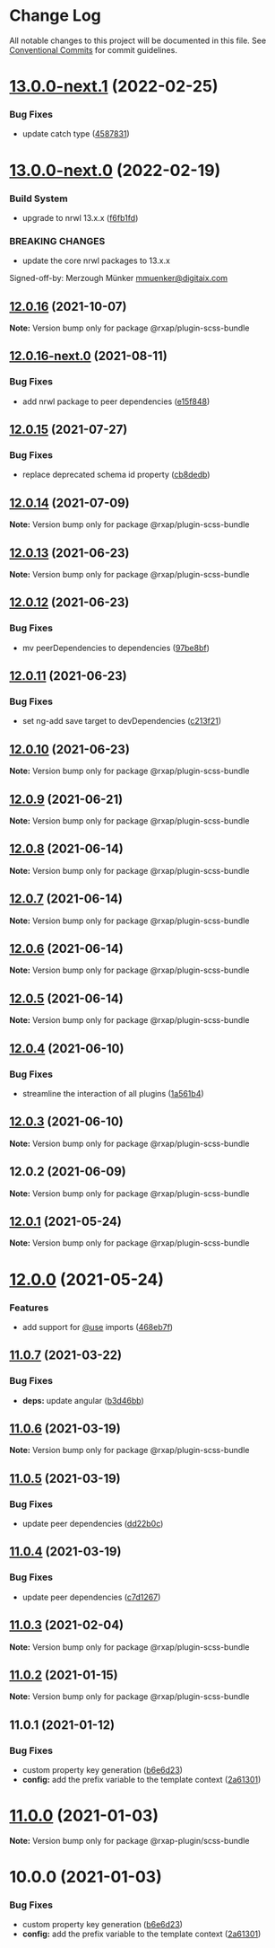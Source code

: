 # Change Log

All notable changes to this project will be documented in this file.
See [Conventional Commits](https://conventionalcommits.org) for commit guidelines.

# [13.0.0-next.1](https://gitlab.com/rxap/schematics/compare/@rxap/plugin-scss-bundle@13.0.0-next.0...@rxap/plugin-scss-bundle@13.0.0-next.1) (2022-02-25)


### Bug Fixes

* update catch type ([4587831](https://gitlab.com/rxap/schematics/commit/45878319c926061dc8995c568278c4ae7a903feb))





# [13.0.0-next.0](https://gitlab.com/rxap/schematics/compare/@rxap/plugin-scss-bundle@12.0.16...@rxap/plugin-scss-bundle@13.0.0-next.0) (2022-02-19)


### Build System

* upgrade to nrwl 13.x.x ([f6fb1fd](https://gitlab.com/rxap/schematics/commit/f6fb1fde34006136be4dadd72795d2d43207072a))


### BREAKING CHANGES

* update the core nrwl packages to 13.x.x

Signed-off-by: Merzough Münker <mmuenker@digitaix.com>





## [12.0.16](https://gitlab.com/rxap/schematics/compare/@rxap/plugin-scss-bundle@12.0.16-next.0...@rxap/plugin-scss-bundle@12.0.16) (2021-10-07)

**Note:** Version bump only for package @rxap/plugin-scss-bundle





## [12.0.16-next.0](https://gitlab.com/rxap/schematics/compare/@rxap/plugin-scss-bundle@12.0.15...@rxap/plugin-scss-bundle@12.0.16-next.0) (2021-08-11)


### Bug Fixes

* add nrwl package to peer dependencies ([e15f848](https://gitlab.com/rxap/schematics/commit/e15f848369366bad60b63b32c7e71710b1ded826))





## [12.0.15](https://gitlab.com/rxap/schematics/compare/@rxap/plugin-scss-bundle@12.0.14...@rxap/plugin-scss-bundle@12.0.15) (2021-07-27)


### Bug Fixes

* replace deprecated schema id property ([cb8dedb](https://gitlab.com/rxap/schematics/commit/cb8dedb0c15c774f6c101df150f0d98242bc511a))





## [12.0.14](https://gitlab.com/rxap/schematics/compare/@rxap/plugin-scss-bundle@12.0.13...@rxap/plugin-scss-bundle@12.0.14) (2021-07-09)

**Note:** Version bump only for package @rxap/plugin-scss-bundle





## [12.0.13](https://gitlab.com/rxap/schematics/compare/@rxap/plugin-scss-bundle@12.0.12...@rxap/plugin-scss-bundle@12.0.13) (2021-06-23)

**Note:** Version bump only for package @rxap/plugin-scss-bundle





## [12.0.12](https://gitlab.com/rxap/schematics/compare/@rxap/plugin-scss-bundle@12.0.11...@rxap/plugin-scss-bundle@12.0.12) (2021-06-23)


### Bug Fixes

* mv peerDependencies to dependencies ([97be8bf](https://gitlab.com/rxap/schematics/commit/97be8bf8395ede8e5a50804b9ad7f72fde12bc81))





## [12.0.11](https://gitlab.com/rxap/schematics/compare/@rxap/plugin-scss-bundle@12.0.10...@rxap/plugin-scss-bundle@12.0.11) (2021-06-23)


### Bug Fixes

* set ng-add save target to devDependencies ([c213f21](https://gitlab.com/rxap/schematics/commit/c213f21067e8bb280a48ae726840bfe0f5c4ff11))





## [12.0.10](https://gitlab.com/rxap/schematics/compare/@rxap/plugin-scss-bundle@12.0.9...@rxap/plugin-scss-bundle@12.0.10) (2021-06-23)

**Note:** Version bump only for package @rxap/plugin-scss-bundle





## [12.0.9](https://gitlab.com/rxap/packages/compare/@rxap/plugin-scss-bundle@12.0.8...@rxap/plugin-scss-bundle@12.0.9) (2021-06-21)

**Note:** Version bump only for package @rxap/plugin-scss-bundle





## [12.0.8](https://gitlab.com/rxap/packages/compare/@rxap/plugin-scss-bundle@12.0.7...@rxap/plugin-scss-bundle@12.0.8) (2021-06-14)

**Note:** Version bump only for package @rxap/plugin-scss-bundle





## [12.0.7](https://gitlab.com/rxap/packages/compare/@rxap/plugin-scss-bundle@12.0.6...@rxap/plugin-scss-bundle@12.0.7) (2021-06-14)

**Note:** Version bump only for package @rxap/plugin-scss-bundle





## [12.0.6](https://gitlab.com/rxap/packages/compare/@rxap/plugin-scss-bundle@12.0.5...@rxap/plugin-scss-bundle@12.0.6) (2021-06-14)

**Note:** Version bump only for package @rxap/plugin-scss-bundle





## [12.0.5](https://gitlab.com/rxap/packages/compare/@rxap/plugin-scss-bundle@12.0.4...@rxap/plugin-scss-bundle@12.0.5) (2021-06-14)

**Note:** Version bump only for package @rxap/plugin-scss-bundle





## [12.0.4](https://gitlab.com/rxap/packages/compare/@rxap/plugin-scss-bundle@12.0.3...@rxap/plugin-scss-bundle@12.0.4) (2021-06-10)


### Bug Fixes

* streamline the interaction of all plugins ([1a561b4](https://gitlab.com/rxap/packages/commit/1a561b4509478d840be687a6c78d1cc1fba68deb))





## [12.0.3](https://gitlab.com/rxap/packages/compare/@rxap/plugin-scss-bundle@12.0.2...@rxap/plugin-scss-bundle@12.0.3) (2021-06-10)

**Note:** Version bump only for package @rxap/plugin-scss-bundle





## 12.0.2 (2021-06-09)

**Note:** Version bump only for package @rxap/plugin-scss-bundle





## [12.0.1](https://gitlab.com/rxap/packages/compare/@rxap/plugin-scss-bundle@12.0.0...@rxap/plugin-scss-bundle@12.0.1) (2021-05-24)

**Note:** Version bump only for package @rxap/plugin-scss-bundle





# [12.0.0](https://gitlab.com/rxap/packages/compare/@rxap/plugin-scss-bundle@11.0.7...@rxap/plugin-scss-bundle@12.0.0) (2021-05-24)


### Features

* add support for [@use](https://gitlab.com/use) imports ([468eb7f](https://gitlab.com/rxap/packages/commit/468eb7f8f65c99cb31ba65f4d4665d9d3c3ff36b))





## [11.0.7](https://gitlab.com/rxap/packages/compare/@rxap/plugin-scss-bundle@11.0.6...@rxap/plugin-scss-bundle@11.0.7) (2021-03-22)


### Bug Fixes

* **deps:** update angular ([b3d46bb](https://gitlab.com/rxap/packages/commit/b3d46bbaf3fe948cf1cf8b37a14a467dfc608221))





## [11.0.6](https://gitlab.com/rxap/packages/compare/@rxap/plugin-scss-bundle@11.0.5...@rxap/plugin-scss-bundle@11.0.6) (2021-03-19)

**Note:** Version bump only for package @rxap/plugin-scss-bundle





## [11.0.5](https://gitlab.com/rxap/packages/compare/@rxap/plugin-scss-bundle@11.0.4...@rxap/plugin-scss-bundle@11.0.5) (2021-03-19)


### Bug Fixes

* update peer dependencies ([dd22b0c](https://gitlab.com/rxap/packages/commit/dd22b0ce053bc266c7aea659a2faf3be39f424e7))





## [11.0.4](https://gitlab.com/rxap/packages/compare/@rxap/plugin-scss-bundle@11.0.3...@rxap/plugin-scss-bundle@11.0.4) (2021-03-19)


### Bug Fixes

* update peer dependencies ([c7d1267](https://gitlab.com/rxap/packages/commit/c7d12671f3efc198985cddee92caa2558e74b023))





## [11.0.3](https://gitlab.com/rxap/packages/compare/@rxap/plugin-scss-bundle@11.0.2...@rxap/plugin-scss-bundle@11.0.3) (2021-02-04)

**Note:** Version bump only for package @rxap/plugin-scss-bundle





## [11.0.2](https://gitlab.com/rxap/packages/compare/@rxap/plugin-scss-bundle@11.0.1...@rxap/plugin-scss-bundle@11.0.2) (2021-01-15)

**Note:** Version bump only for package @rxap/plugin-scss-bundle





## 11.0.1 (2021-01-12)


### Bug Fixes

* custom property key generation ([b6e6d23](https://gitlab.com/rxap/packages/commit/b6e6d23215f0b35e0de2d35003b186a3d435b8e4))
* **config:** add the prefix variable to the template context ([2a61301](https://gitlab.com/rxap/packages/commit/2a6130145a8131841bcd57c0777c1ca9388b7914))





# [11.0.0](https://gitlab.com/rxap/packages/compare/@rxap-plugin/scss-bundle@10.0.0...@rxap-plugin/scss-bundle@11.0.0) (2021-01-03)

**Note:** Version bump only for package @rxap-plugin/scss-bundle





# 10.0.0 (2021-01-03)


### Bug Fixes

* custom property key generation ([b6e6d23](https://gitlab.com/rxap/packages/commit/b6e6d23215f0b35e0de2d35003b186a3d435b8e4))
* **config:** add the prefix variable to the template context ([2a61301](https://gitlab.com/rxap/packages/commit/2a6130145a8131841bcd57c0777c1ca9388b7914))
